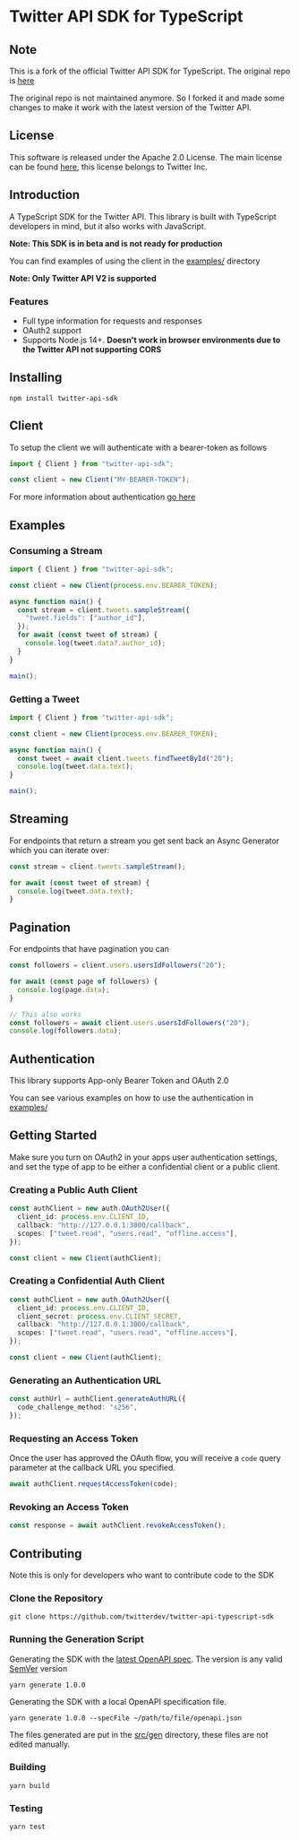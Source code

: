 # Twitter API SDK for TypeScript

## Note

This is a fork of the official Twitter API SDK for TypeScript. The original repo is [here](https://github.com/twitterdev/twitter-api-typescript-sdk)

The original repo is not maintained anymore. So I forked it and made some changes to make it work with the latest version of the Twitter API.

## License

This software is released under the Apache 2.0 License. The main license can be found [here](LICENSE), this license belongs to Twitter Inc.

## Introduction

A TypeScript SDK for the Twitter API. This library is built with TypeScript developers in mind, but it also works with JavaScript.

**Note: This SDK is in beta and is not ready for production**

You can find examples of using the client in the [examples/](examples/) directory

**Note: Only Twitter API V2 is supported**

### Features

- Full type information for requests and responses
- OAuth2 support
- Supports Node.js 14+. **Doesn't work in browser environments due to the Twitter API not supporting CORS**

## Installing

```
npm install twitter-api-sdk
```

## Client

To setup the client we will authenticate with a bearer-token as follows

```typescript
import { Client } from "twitter-api-sdk";

const client = new Client("MY-BEARER-TOKEN");
```

For more information about authentication [go here](#authentication)

## Examples

### Consuming a Stream

```typescript
import { Client } from "twitter-api-sdk";

const client = new Client(process.env.BEARER_TOKEN);

async function main() {
  const stream = client.tweets.sampleStream({
    "tweet.fields": ["author_id"],
  });
  for await (const tweet of stream) {
    console.log(tweet.data?.author_id);
  }
}

main();
```

### Getting a Tweet

```typescript
import { Client } from "twitter-api-sdk";

const client = new Client(process.env.BEARER_TOKEN);

async function main() {
  const tweet = await client.tweets.findTweetById("20");
  console.log(tweet.data.text);
}

main();
```

## Streaming

For endpoints that return a stream you get sent back an Async Generator which you can iterate over:

```typescript
const stream = client.tweets.sampleStream();

for await (const tweet of stream) {
  console.log(tweet.data.text);
}
```

## Pagination

For endpoints that have pagination you can

```typescript
const followers = client.users.usersIdFollowers("20");

for await (const page of followers) {
  console.log(page.data);
}

// This also works
const followers = await client.users.usersIdFollowers("20");
console.log(followers.data);
```

## Authentication

This library supports App-only Bearer Token and OAuth 2.0

You can see various examples on how to use the authentication in [examples/](examples/)

## Getting Started

Make sure you turn on OAuth2 in your apps user authentication settings, and set the type of app to be either a confidential client or a public client.

### Creating a Public Auth Client

```typescript
const authClient = new auth.OAuth2User({
  client_id: process.env.CLIENT_ID,
  callback: "http://127.0.0.1:3000/callback",
  scopes: ["tweet.read", "users.read", "offline.access"],
});

const client = new Client(authClient);
```

### Creating a Confidential Auth Client

```typescript
const authClient = new auth.OAuth2User({
  client_id: process.env.CLIENT_ID,
  client_secret: process.env.CLIENT_SECRET,
  callback: "http://127.0.0.1:3000/callback",
  scopes: ["tweet.read", "users.read", "offline.access"],
});

const client = new Client(authClient);
```

### Generating an Authentication URL

```typescript
const authUrl = authClient.generateAuthURL({
  code_challenge_method: "s256",
});
```

### Requesting an Access Token

Once the user has approved the OAuth flow, you will receive a `code` query parameter at the callback URL you specified.

```typescript
await authClient.requestAccessToken(code);
```

### Revoking an Access Token

```typescript
const response = await authClient.revokeAccessToken();
```

## Contributing

Note this is only for developers who want to contribute code to the SDK

### Clone the Repository

```
git clone https://github.com/twitterdev/twitter-api-typescript-sdk
```

### Running the Generation Script

Generating the SDK with the [latest OpenAPI spec](https://api.twitter.com/2/openapi.json). The version is any valid [SemVer](https://semver.org/) version

```
yarn generate 1.0.0
```

Generating the SDK with a local OpenAPI specification file.

```
yarn generate 1.0.0 --specFile ~/path/to/file/openapi.json
```

The files generated are put in the [src/gen](src/gen) directory, these files are not edited manually.

### Building

```
yarn build
```

### Testing

```
yarn test
```
